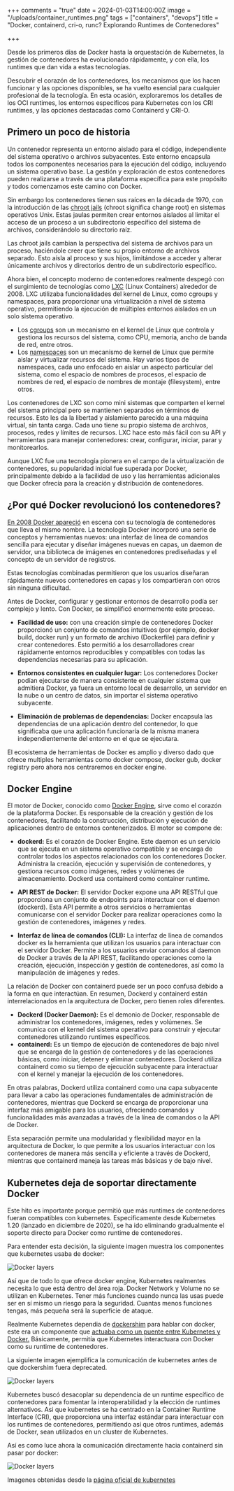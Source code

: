 +++
comments = "true"
date = 2024-01-03T14:00:00Z
image = "/uploads/container_runtimes.png"
tags = ["containers", "devops"]
title = "Docker, containerd, cri-o, runc? Explorando Runtimes de Contenedores"

+++

Desde los primeros días de Docker hasta la orquestación de Kubernetes, la gestión de contenedores ha evolucionado rápidamente, y con ella, los runtimes que dan vida a estas tecnologías.

Descubrir el corazón de los contenedores, los mecanismos que los hacen funcionar y las opciones disponibles, se ha vuelto esencial para cualquier profesional de la tecnología. En esta ocasión, exploraremos los detalles de los OCI runtimes, los entornos específicos para Kubernetes con los CRI runtimes, y las opciones destacadas como Containerd y CRI-O.

## Primero un poco de historia

Un contenedor representa un entorno aislado para el código, independiente del sistema operativo o archivos subyacentes. Este entorno encapsula todos los componentes necesarios para la ejecución del código, incluyendo un sistema operativo base. La gestión y exploración de estos contenedores pueden realizarse a través de una plataforma específica para este propósito y todos comenzamos este camino con Docker.

Sin embargo los contenedores tienen sus raíces en la década de 1970, con la introducción de las [chroot jails](https://www.geeksforgeeks.org/linux-virtualization-using-chroot-jail/) (chroot significa change root) en sistemas operativos Unix. Estas jaulas permiten crear entornos aislados al limitar el acceso de un proceso a un subdirectorio específico del sistema de archivos, considerándolo su directorio raíz.

Las chroot jails cambian la perspectiva del sistema de archivos para un proceso, haciéndole creer que tiene su propio entorno de archivos separado. Esto aísla al proceso y sus hijos, limitándose a acceder y alterar únicamente archivos y directorios dentro de un subdirectorio específico.

Ahora bien, el concepto moderno de contenedores realmente despegó con el surgimiento de tecnologías como [LXC](https://linuxcontainers.org/lxc/introduction/) (Linux Containers) alrededor de 2008. LXC utilizaba funcionalidades del kernel de Linux, como cgroups y namespaces, para proporcionar una virtualización a nivel de sistema operativo, permitiendo la ejecución de múltiples entornos aislados en un solo sistema operativo.

- Los [cgroups](https://docs.kernel.org/admin-guide/cgroup-v1/cgroups.html) son un mecanismo en el kernel de Linux que controla y gestiona los recursos del sistema, como CPU, memoria, ancho de banda de red, entre otros.
- Los [namespaces](https://man7.org/linux/man-pages/man7/namespaces.7.html) son un mecanismo de kernel de Linux que permite aislar y virtualizar recursos del sistema. Hay varios tipos de namespaces, cada uno enfocado en aislar un aspecto particular del sistema, como el espacio de nombres de procesos, el espacio de nombres de red, el espacio de nombres de montaje (filesystem), entre otros.

Los contenedores de LXC son como mini sistemas que comparten el kernel del sistema principal pero se mantienen separados en términos de recursos. Esto les da la libertad y aislamiento parecido a una máquina virtual, sin tanta carga. Cada uno tiene su propio sistema de archivos, procesos, redes y límites de recursos. LXC hace esto más fácil con su API y herramientas para manejar contenedores: crear, configurar, iniciar, parar y monitorearlos.

Aunque LXC fue una tecnología pionera en el campo de la virtualización de contenedores, su popularidad inicial fue superada por Docker, principalmente debido a la facilidad de uso y las herramientas adicionales que Docker ofrecía para la creación y distribución de contenedores.

## ¿Por qué Docker revolucionó los contenedores?

[En 2008 Docker apareció](https://www.techtarget.com/searchitoperations/feature/The-history-of-Dockers-climb-in-the-container-management-market) en escena con su tecnología de contenedores que lleva el mismo nombre. La tecnología Docker incorporó una serie de conceptos y herramientas nuevos: una interfaz de línea de comandos sencilla para ejecutar y diseñar imágenes nuevas en capas, un daemon de servidor, una biblioteca de imágenes en contenedores prediseñadas y el concepto de un servidor de registros.

Estas tecnologías combinadas permitieron que los usuarios diseñaran rápidamente nuevos contenedores en capas y los compartieran con otros sin ninguna dificultad.

Antes de Docker, configurar y gestionar entornos de desarrollo podía ser complejo y lento. Con Docker, se simplificó enormemente este proceso.

- **Facilidad de uso:** con una creación simple de contenedores Docker proporcionó un conjunto de comandos intuitivos (por ejemplo, docker build, docker run) y un formato de archivo (Dockerfile) para definir y crear contenedores. Esto permitió a los desarrolladores crear rápidamente entornos reproducibles y compatibles con todas las dependencias necesarias para su aplicación.

- **Entornos consistentes en cualquier lugar:** Los contenedores Docker podían ejecutarse de manera consistente en cualquier sistema que admitiera Docker, ya fuera un entorno local de desarrollo, un servidor en la nube o un centro de datos, sin importar el sistema operativo subyacente.

- **Eliminación de problemas de dependencias:** Docker encapsula las dependencias de una aplicación dentro del contenedor, lo que significaba que una aplicación funcionaría de la misma manera independientemente del entorno en el que se ejecutara.

El ecosistema de herramientas de Docker es amplio y diverso dado que ofrece multiples herramientas como docker compose, docker gub, docker registry pero ahora nos centraremos en docker engine.

## Docker Engine

El motor de Docker, conocido como [Docker Engine](https://docs.docker.com/engine/), sirve como el corazón de la plataforma Docker. Es responsable de la creación y gestión de los contenedores, facilitando la construcción, distribución y ejecución de aplicaciones dentro de entornos contenerizados. El motor se compone de:

- **dockerd:** Es el corazón de Docker Engine. Este daemon es un servicio que se ejecuta en un sistema operativo compatible y se encarga de controlar todos los aspectos relacionados con los contenedores Docker. Administra la creación, ejecución y supervisión de contenedores, y gestiona recursos como imágenes, redes y volúmenes de almacenamiento. Dockerd usa containerd como container runtime.

- **API REST de Docker:** El servidor Docker expone una API RESTful que proporciona un conjunto de endpoints para interactuar con el daemon (dockerd). Esta API permite a otros servicios o herramientas comunicarse con el servidor Docker para realizar operaciones como la gestión de contenedores, imágenes y redes.

- **Interfaz de línea de comandos (CLI):** La interfaz de línea de comandos docker es la herramienta que utilizan los usuarios para interactuar con el servidor Docker. Permite a los usuarios enviar comandos al daemon de Docker a través de la API REST, facilitando operaciones como la creación, ejecución, inspección y gestión de contenedores, así como la manipulación de imágenes y redes.

La relación de Docker con containerd puede ser un poco confusa debido a la forma en que interactúan. En resumen, Dockerd y containerd están interrelacionados en la arquitectura de Docker, pero tienen roles diferentes.

- **Dockerd (Docker Daemon):** Es el demonio de Docker, responsable de administrar los contenedores, imágenes, redes y volúmenes. Se comunica con el kernel del sistema operativo para construir y ejecutar contenedores utilizando runtimes específicos.
- **containerd:** Es un tiempo de ejecución de contenedores de bajo nivel que se encarga de la gestión de contenedores y de las operaciones básicas, como iniciar, detener y eliminar contenedores. Dockerd utiliza containerd como su tiempo de ejecución subyacente para interactuar con el kernel y manejar la ejecución de los contenedores.

En otras palabras, Dockerd utiliza containerd como una capa subyacente para llevar a cabo las operaciones fundamentales de administración de contenedores, mientras que Dockerd se encarga de proporcionar una interfaz más amigable para los usuarios, ofreciendo comandos y funcionalidades más avanzadas a través de la línea de comandos o la API de Docker.

Esta separación permite una modularidad y flexibilidad mayor en la arquitectura de Docker, lo que permite a los usuarios interactuar con los contenedores de manera más sencilla y eficiente a través de Dockerd, mientras que containerd maneja las tareas más básicas y de bajo nivel.

## Kubernetes deja de soportar directamente Docker

Este hito es importante porque permitió que más runtimes de contenedores fueran compatibles con kubernetes. Especificamente desde Kubernetes 1.20 (lanzado en diciembre de 2020), se ha ido eliminando gradualmente el soporte directo para Docker como runtime de contenedores.

Para entender esta decisión, la siguiente imagen muestra los componentes que kubernetes usaba de docker:

![Docker layers](/uploads/dockerlayers.png)

Así que de todo lo que ofrece docker engine, Kubernetes realmentes necesita lo que está dentro del área roja. Docker Network y Volume no se utilizan en Kubernetes. Tener más funciones cuando nunca las usas puede ser en sí mismo un riesgo para la seguridad. Cuantas menos funciones tengas, más pequeña será la superficie de ataque.

Realmente Kubernetes dependia de [dockershim](https://kubernetes.io/blog/2022/05/03/dockershim-historical-context/) para hablar con docker, este era un componente que [actuaba como un puente entre Kubernetes y Docker.](https://kodekloud.com/blog/kubernetes-removed-docker-what-happens-now/) Básicamente, permitía que Kubernetes interactuara con Docker como su runtime de contenedores.

La siguiente imagen ejemplifica la comunicación de kubernetes antes de que dockershim fuera deprecated.

![Docker layers](/uploads/kubelet_1.png)

Kubernetes buscó desacoplar su dependencia de un runtime específico de contenedores para fomentar la interoperabilidad y la elección de runtimes alternativos. Asi que kubernetes se ha centrado en la Container Runtime Interface (CRI), que proporciona una interfaz estándar para interactuar con los runtimes de contenedores, permitiendo así que otros runtimes, además de Docker, sean utilizados en un cluster de Kubernetes.

Así es como luce ahora la comunicación directamente hacia containerd sin pasar por docker:

![Docker layers](/uploads/kubelet_2.png)

Imagenes obtenidas desde la [página oficial de kubernetes](https://kubernetes.io/blog/2018/05/24/kubernetes-containerd-integration-goes-ga/)
